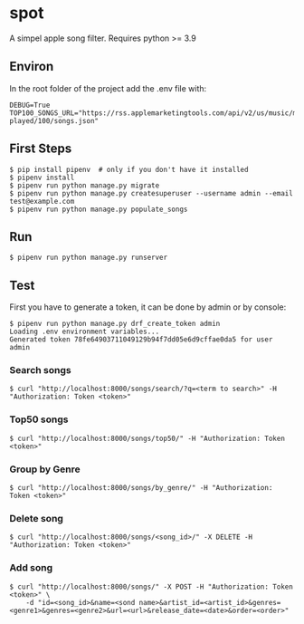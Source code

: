 # spot

A simpel apple song filter. Requires python >= 3.9

## Environ

In the root folder of the project add the .env file with:

```
DEBUG=True
TOP100_SONGS_URL="https://rss.applemarketingtools.com/api/v2/us/music/most-played/100/songs.json"
```

## First Steps

```
$ pip install pipenv  # only if you don't have it installed
$ pipenv install
$ pipenv run python manage.py migrate
$ pipenv run python manage.py createsuperuser --username admin --email test@example.com
$ pipenv run python manage.py populate_songs
```

## Run

```
$ pipenv run python manage.py runserver
```

## Test

First you have to generate a token, it can be done by admin or by console:

```
$ pipenv run python manage.py drf_create_token admin
Loading .env environment variables...
Generated token 78fe64903711049129b94f7dd05e6d9cffae0da5 for user admin
```
### Search songs
```
$ curl "http://localhost:8000/songs/search/?q=<term to search>" -H "Authorization: Token <token>"
```

### Top50 songs
```
$ curl "http://localhost:8000/songs/top50/" -H "Authorization: Token <token>"
```

### Group by Genre
```
$ curl "http://localhost:8000/songs/by_genre/" -H "Authorization: Token <token>"
```

### Delete song
```
$ curl "http://localhost:8000/songs/<song_id>/" -X DELETE -H "Authorization: Token <token>"
```

### Add song
```
$ curl "http://localhost:8000/songs/" -X POST -H "Authorization: Token <token>" \
    -d "id=<song_id>&name=<sond name>&artist_id=<artist_id>&genres=<genre1>&genres=<genre2>&url=<url>&release_date=<date>&order=<order>"
```
